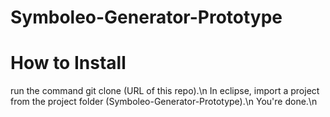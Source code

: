 # Symboleo-Generator-Prototype
# How to Install
run the command git clone (URL of this repo).\n
In eclipse, import a project from the project folder (Symboleo-Generator-Prototype).\n
You're done.\n
